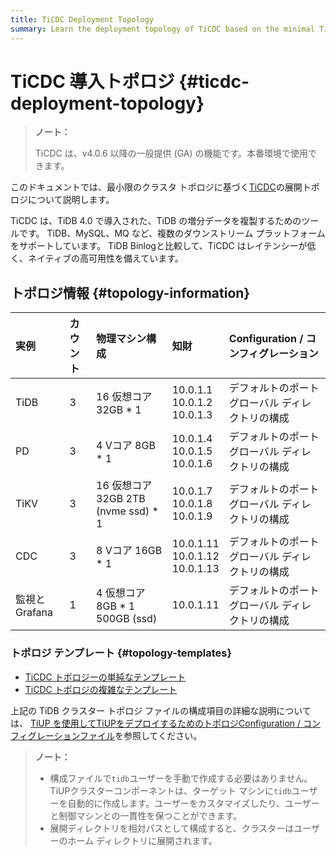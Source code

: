 ```yaml
---
title: TiCDC Deployment Topology
summary: Learn the deployment topology of TiCDC based on the minimal TiDB topology.
---
```


# TiCDC 導入トポロジ {#ticdc-deployment-topology}

> **ノート：**
>
> TiCDC は、v4.0.6 以降の一般提供 (GA) の機能です。本番環境で使用できます。

このドキュメントでは、最小限のクラスタ トポロジに基づく[TiCDC](/ticdc/ticdc-overview.md)の展開トポロジについて説明します。

TiCDC は、TiDB 4.0 で導入された、TiDB の増分データを複製するためのツールです。 TiDB、MySQL、MQ など、複数のダウンストリーム プラットフォームをサポートしています。 TiDB Binlogと比較して、TiCDC はレイテンシーが低く、ネイティブの高可用性を備えています。

## トポロジ情報 {#topology-information}

| 実例         | カウント | 物理マシン構成                         | 知財                                      | Configuration / コンフィグレーション    |
| :--------- | :--- | :------------------------------ | :-------------------------------------- | :---------------------------- |
| TiDB       | 3    | 16 仮想コア 32GB * 1                | 10.0.1.1<br/> 10.0.1.2<br/> 10.0.1.3    | デフォルトのポート<br/>グローバル ディレクトリの構成 |
| PD         | 3    | 4 Vコア 8GB * 1                   | 10.0.1.4<br/> 10.0.1.5<br/> 10.0.1.6    | デフォルトのポート<br/>グローバル ディレクトリの構成 |
| TiKV       | 3    | 16 仮想コア 32GB 2TB (nvme ssd) * 1 | 10.0.1.7<br/> 10.0.1.8<br/> 10.0.1.9    | デフォルトのポート<br/>グローバル ディレクトリの構成 |
| CDC        | 3    | 8 Vコア 16GB * 1                  | 10.0.1.11<br/> 10.0.1.12<br/> 10.0.1.13 | デフォルトのポート<br/>グローバル ディレクトリの構成 |
| 監視とGrafana | 1    | 4 仮想コア 8GB * 1 500GB (ssd)      | 10.0.1.11                               | デフォルトのポート<br/>グローバル ディレクトリの構成 |

### トポロジ テンプレート {#topology-templates}

-   [TiCDC トポロジーの単純なテンプレート](https://github.com/pingcap/docs/blob/master/config-templates/simple-cdc.yaml)
-   [TiCDC トポロジの複雑なテンプレート](https://github.com/pingcap/docs/blob/master/config-templates/complex-cdc.yaml)

上記の TiDB クラスター トポロジ ファイルの構成項目の詳細な説明については、 [TiUP を使用してTiUPをデプロイするためのトポロジConfiguration / コンフィグレーションファイル](/tiup/tiup-cluster-topology-reference.md)を参照してください。

> **ノート：**
>
> -   構成ファイルで`tidb`ユーザーを手動で作成する必要はありません。 TiUPクラスターコンポーネントは、ターゲット マシンに`tidb`ユーザーを自動的に作成します。ユーザーをカスタマイズしたり、ユーザーと制御マシンとの一貫性を保つことができます。
> -   展開ディレクトリを相対パスとして構成すると、クラスターはユーザーのホーム ディレクトリに展開されます。

